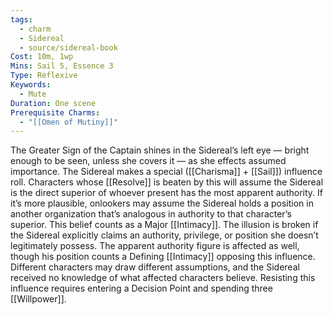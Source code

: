 ```yaml
---
tags:
  - charm
  - Sidereal
  - source/sidereal-book
Cost: 10m, 1wp
Mins: Sail 5, Essence 3
Type: Reflexive
Keywords:
  - Mute
Duration: One scene
Prerequisite Charms:
  - "[[Omen of Mutiny]]"
---
```

The Greater Sign of the Captain shines in the Sidereal’s left eye — bright enough to be seen, unless she covers it — as she effects assumed importance. The Sidereal makes a special ([[Charisma]] + [[Sail]]) influence roll. Characters whose [[Resolve]] is beaten by this will assume the Sidereal is the direct superior of whoever present has the most apparent authority. If it’s more plausible, onlookers may assume the Sidereal holds a position in another organization that’s analogous in authority to that character’s superior. This belief counts as a Major [[Intimacy]]. The illusion is broken if the Sidereal explicitly claims an authority, privilege, or position she doesn’t legitimately possess. The apparent authority figure is affected as well, though his position counts a Defining [[Intimacy]] opposing this influence. Different characters may draw different assumptions, and the Sidereal received no knowledge of what affected characters believe. Resisting this influence requires entering a Decision Point and spending three [[Willpower]].